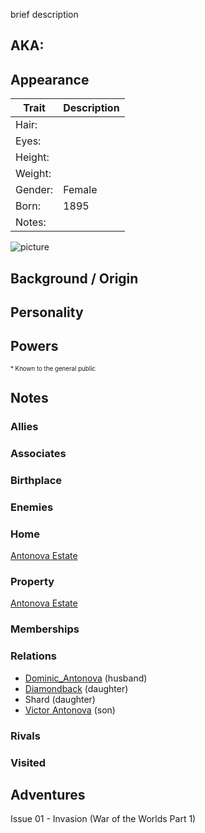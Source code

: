 <!--
type: non-player-character
created-by:
-->
brief description

## AKA:

## Appearance
Trait | Description
-- | --
Hair: | 
Eyes: | 
Height: |
Weight: |
Gender: | Female
Born: | 1895
Notes: |
![picture](../images/image.jpg)

## Background / Origin

## Personality

## Powers

<sub><sup> * Known to the general public</sup></sub>

## Notes

### Allies

### Associates

### Birthplace

### Enemies

### Home
[Antonova Estate](../locations/New_York_State/New_York_City/Staten_Island/Antonova_Estate.md)

### Property
[Antonova Estate](../locations/New_York_State/New_York_City/Staten_Island/Antonova_Estate.md)

### Memberships

### Relations
- [Dominic_Antonova](/npcs/Dominic_Antonova.md) (husband)
- [Diamondback](/player_characters/Diamondback.md) (daughter)
- Shard (daughter)
- [Victor Antonova](/npcs/Victor_Antonova.md) (son)

### Rivals

### Visited

## Adventures
Issue 01 - Invasion (War of the Worlds Part 1)


<!-- GM Notes
[Hero Designer File](<>)
[pdf](<>)
-->